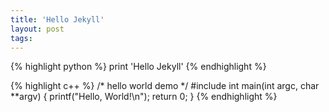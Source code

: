 ```yaml
---
title: 'Hello Jekyll'
layout: post
tags:
---
```


{% highlight python %}
print 'Hello Jekyll'
{% endhighlight %}


{% highlight c++ %}
/* hello world demo */
#include <iostream>
int main(int argc, char **argv) {
    printf("Hello, World!\n");
    return 0;
}
{% endhighlight %}

